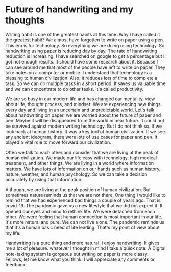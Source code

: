 # Future of handwriting and my thoughts

Writing habit is one of the greatest habits at this time. Why I have called it the greatest habit? We almost have forgotten to write on paper using a pen. This era is for technology. So everything we are doing using technology. So handwriting using paper is reducing day by day. The rate of handwriting reduction is increasing. I have searched on google to get a percentage but I got not enough results. It should have some research about it. Because I can see around me that most of the people have left to write on paper. They take notes on a computer or mobile. I understand that technology is a blessing to human civilization. Also, it reduces lots of time to complete a task. So we can do multiple tasks in a short period. It saves us valuable time and we can concentrate to do other tasks. It's called productivity.

We are so busy in our modern life and has changed our mentality, view about life, thought process, and mindset. We are experiencing new things every day and living in an uncertain and unpredictable world. Let's talk about handwriting on paper. we are worried about the future of paper and pen. Maybe it will be disappeared from the world in near future. It could not be survived against modern writing technology. But I do not think so. If we look back at human history. It was a key tool of human civilization. If we see any ancient ideogram, there were lots of use cases for paper and pen. It played a vital role to move forward our civilization.

Often we talk to each other and consider that we are living at the peak of human civilization. We made our life easy with technology, high medical treatment, and other things. We are living in a world where information matters. We have lots of information on our hands such as human history, nature, weather, and human psychology. So we can take a decision accurately by using that information.

Although, we are living at the peak position of human civilization. But sometimes nature reminds us that we are not there. One thing I would like to remind that we had experienced bad things a couple of years ago. That is covid-19. The pandemic gave us a new lifestyle that we did not expect it. It opened our eyes and mind to rethink life. We were detached from each other. We were feeling that human connection is most important in our life. It's more natural and pure. We can not live alone. The pandemic reminds us that it's a human basic need of life leading. That's my point of view about my life.

Handwriting is a pure thing and more natural. I enjoy handwriting. It gives me a lot of pleasure. whatever I thought in mind I take a quick note. A Digital note-taking system is gorgeous but writing on paper is more classy. Fellows, let me know what you think. I will appreciate any comments or feedback.